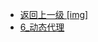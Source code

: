 - [返回上一级 [img]](后端/JavaNote/2_Java(书栈)/5_反射/img/)
- [6_动态代理](后端/JavaNote/2_Java(书栈)/5_反射/img/6_动态代理/)
